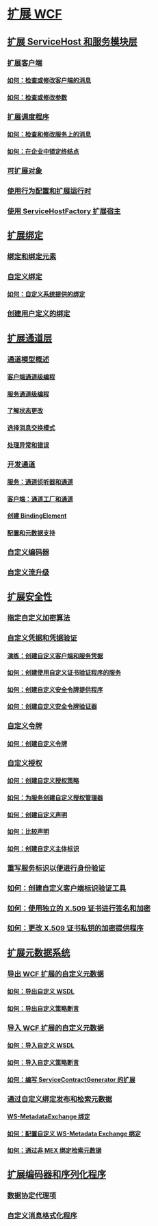 # [扩展 WCF](index.md)
## [扩展 ServiceHost 和服务模块层](extending-servicehost-and-the-service-model-layer.md)
### [扩展客户端](extending-clients.md)
#### [如何：检查或修改客户端的消息](how-to-inspect-or-modify-messages-on-the-client.md)
#### [如何：检查或修改参数](how-to-inspect-or-modify-parameters.md)
### [扩展调度程序](extending-dispatchers.md)
#### [如何：检查和修改服务上的消息](how-to-inspect-and-modify-messages-on-the-service.md)
#### [如何：在企业中锁定终结点](how-to-lock-down-endpoints-in-the-enterprise.md)
### [可扩展对象](extensible-objects.md)
### [使用行为配置和扩展运行时](configuring-and-extending-the-runtime-with-behaviors.md)
### [使用 ServiceHostFactory 扩展宿主](extending-hosting-using-servicehostfactory.md)
## [扩展绑定](extending-bindings.md)
### [绑定和绑定元素](bindings-and-binding-elements.md)
### [自定义绑定](custom-bindings.md)
#### [如何：自定义系统提供的绑定](how-to-customize-a-system-provided-binding.md)
### [创建用户定义的绑定](creating-user-defined-bindings.md)
## [扩展通道层](extending-the-channel-layer.md)
### [通道模型概述](channel-model-overview.md)
#### [客户端通道级编程](client-channel-level-programming.md)
#### [服务通道级编程](service-channel-level-programming.md)
#### [了解状态更改](understanding-state-changes.md)
#### [选择消息交换模式](choosing-a-message-exchange-pattern.md)
#### [处理异常和错误](handling-exceptions-and-faults.md)
### [开发通道](developing-channels.md)
#### [服务：通道侦听器和通道](service-channel-listeners-and-channels.md)
#### [客户端：通道工厂和通道](client-channel-factories-and-channels.md)
#### [创建 BindingElement](creating-a-bindingelement.md)
#### [配置和元数据支持](configuration-and-metadata-support.md)
### [自定义编码器](custom-encoders.md)
### [自定义流升级](custom-stream-upgrades.md)
## [扩展安全性](extending-security.md)
### [指定自定义加密算法](specifying-a-custom-crypto-algorithm.md)
### [自定义凭据和凭据验证](custom-credential-and-credential-validation.md)
#### [演练：创建自定义客户端和服务凭据](walkthrough-creating-custom-client-and-service-credentials.md)
#### [如何：创建使用自定义证书验证程序的服务](how-to-create-a-service-that-employs-a-custom-certificate-validator.md)
#### [如何：创建自定义安全令牌提供程序](how-to-create-a-custom-security-token-provider.md)
#### [如何：创建自定义安全令牌验证器](how-to-create-a-custom-security-token-authenticator.md)
### [自定义令牌](custom-tokens.md)
#### [如何：创建自定义令牌](how-to-create-a-custom-token.md)
### [自定义授权](custom-authorization.md)
#### [如何：创建自定义授权策略](how-to-create-a-custom-authorization-policy.md)
#### [如何：为服务创建自定义授权管理器](how-to-create-a-custom-authorization-manager-for-a-service.md)
#### [如何：创建自定义声明](how-to-create-a-custom-claim.md)
#### [如何：比较声明](how-to-compare-claims.md)
#### [如何：创建自定义主体标识](how-to-create-a-custom-principal-identity.md)
### [重写服务标识以便进行身份验证](overriding-the-identity-of-a-service-for-authentication.md)
### [如何：创建自定义客户端标识验证工具](how-to-create-a-custom-client-identity-verifier.md)
### [如何：使用独立的 X.509 证书进行签名和加密](how-to-use-separate-x-509-certificates-for-signing-and-encryption.md)
### [如何：更改 X.509 证书私钥的加密提供程序](change-cryptographic-provider-x509-certificate-private-key.md)
## [扩展元数据系统](extending-the-metadata-system.md)
### [导出 WCF 扩展的自定义元数据](exporting-custom-metadata-for-a-wcf-extension.md)
#### [如何：导出自定义 WSDL](how-to-export-custom-wsdl.md)
#### [如何：导出自定义策略断言](how-to-export-custom-policy-assertions.md)
### [导入 WCF 扩展的自定义元数据](importing-custom-metadata-for-a-wcf-extension.md)
#### [如何：导入自定义 WSDL](how-to-import-custom-wsdl.md)
#### [如何：导入自定义策略断言](how-to-import-custom-policy-assertions.md)
#### [如何：编写 ServiceContractGenerator 的扩展](how-to-write-an-extension-for-the-servicecontractgenerator.md)
### [通过自定义绑定发布和检索元数据](publishing-and-retrieving-metadata-over-a-custom-binding.md)
#### [WS-MetadataExchange 绑定](ws-metadataexchange-bindings.md)
#### [如何：配置自定义 WS-Metadata Exchange 绑定](how-to-configure-a-custom-ws-metadata-exchange-binding.md)
#### [如何：通过非 MEX 绑定检索元数据](how-to-retrieve-metadata-over-a-non-mex-binding.md)
## [扩展编码器和序列化程序](extending-encoders-and-serializers.md)
### [数据协定代理项](data-contract-surrogates.md)
### [自定义消息格式化程序](custom-message-formatters.md)
